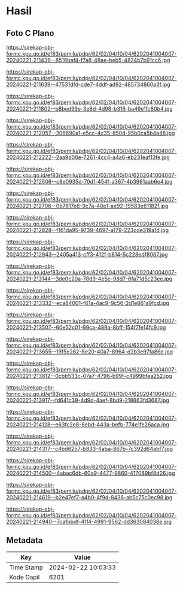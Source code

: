 # Hasil

## Foto C Plano

https://sirekap-obj-formc.kpu.go.id/ef83/pemilu/pdpr/62/02/04/10/04/6202041004007-20240221-211436--8516baf4-f7a8-48ae-beb5-4824b7b91cc6.jpg

https://sirekap-obj-formc.kpu.go.id/ef83/pemilu/pdpr/62/02/04/10/04/6202041004007-20240221-211639--47531dfd-cde7-4ddf-ad92-485734860a3f.jpg

https://sirekap-obj-formc.kpu.go.id/ef83/pemilu/pdpr/62/02/04/10/04/6202041004007-20240221-211802--b8bed99e-3e8d-4d98-b316-ba49e1fc80b4.jpg

https://sirekap-obj-formc.kpu.go.id/ef83/pemilu/pdpr/62/02/04/10/04/6202041004007-20240221-212057--306690a1-e5cc-4c35-850d-95b0ca5b4a48.jpg

https://sirekap-obj-formc.kpu.go.id/ef83/pemilu/pdpr/62/02/04/10/04/6202041004007-20240221-212222--2aa9d00e-7261-4cc4-a4a6-eb231eaf13fe.jpg

https://sirekap-obj-formc.kpu.go.id/ef83/pemilu/pdpr/62/02/04/10/04/6202041004007-20240221-212506--c8e0935d-70df-454f-a367-4b3961aab6e4.jpg

https://sirekap-obj-formc.kpu.go.id/ef83/pemilu/pdpr/62/02/04/10/04/6202041004007-20240221-212706--0b7617e6-9c7a-40e1-ae92-19583e61182f.jpg

https://sirekap-obj-formc.kpu.go.id/ef83/pemilu/pdpr/62/02/04/10/04/6202041004007-20240221-212828--f161da95-9739-4697-a179-223cde319a1d.jpg

https://sirekap-obj-formc.kpu.go.id/ef83/pemilu/pdpr/62/02/04/10/04/6202041004007-20240221-212943--2405a413-cff3-412f-b814-5c228edf8067.jpg

https://sirekap-obj-formc.kpu.go.id/ef83/pemilu/pdpr/62/02/04/10/04/6202041004007-20240221-213144--3de0c20a-78d9-4e5e-98d7-6fa71d5c23ee.jpg

https://sirekap-obj-formc.kpu.go.id/ef83/pemilu/pdpr/62/02/04/10/04/6202041004007-20240221-213332--eca84001-f61a-4ac9-9c56-2d1e861a9fcd.jpg

https://sirekap-obj-formc.kpu.go.id/ef83/pemilu/pdpr/62/02/04/10/04/6202041004007-20240221-213507--60e52c01-99ca-489a-8bff-154f7fe14fc9.jpg

https://sirekap-obj-formc.kpu.go.id/ef83/pemilu/pdpr/62/02/04/10/04/6202041004007-20240221-213655--19f5e262-8e20-40a7-8964-d2b3e97fa86e.jpg

https://sirekap-obj-formc.kpu.go.id/ef83/pemilu/pdpr/62/02/04/10/04/6202041004007-20240221-213812--0cbb533c-07a7-4796-b99f-c4999bfea252.jpg

https://sirekap-obj-formc.kpu.go.id/ef83/pemilu/pdpr/62/02/04/10/04/6202041004007-20240221-213917--fd641c39-4d9d-4aef-8bd9-218663fd3687.jpg

https://sirekap-obj-formc.kpu.go.id/ef83/pemilu/pdpr/62/02/04/10/04/6202041004007-20240221-214128--e63fc2e8-8ebd-443a-befb-774e1fe26aca.jpg

https://sirekap-obj-formc.kpu.go.id/ef83/pemilu/pdpr/62/02/04/10/04/6202041004007-20240221-214317--c4bd6257-b833-4aba-867b-7c392d64abf7.jpg

https://sirekap-obj-formc.kpu.go.id/ef83/pemilu/pdpr/62/02/04/10/04/6202041004007-20240221-214500--4abac6db-60a9-4477-9860-417089bf8d26.jpg

https://sirekap-obj-formc.kpu.go.id/ef83/pemilu/pdpr/62/02/04/10/04/6202041004007-20240221-214619--b2e47ef7-a4b0-4f9d-8436-ab5c75c0ec98.jpg

https://sirekap-obj-formc.kpu.go.id/ef83/pemilu/pdpr/62/02/04/10/04/6202041004007-20240221-214940--7ca1bbdf-41f4-4991-9562-dd363084038e.jpg


## Metadata

| Key        | Value               |
| ---------- | ------------------- |
| Time Stamp | 2024-02-22 10:03:33 |
| Kode Dapil | 6201                |



